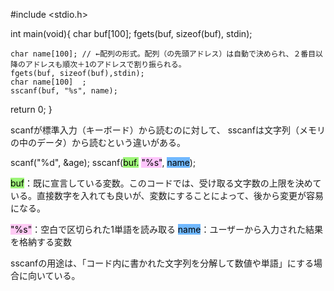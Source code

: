 \#include <stdio.h>

int main(void){
	char buf[100];
    fgets(buf, sizeof(buf), stdin); 

    char name[100]; // ←配列の形式。配列（の先頭アドレス）は自動で決められ、２番目以降のアドレスも順次＋1のアドレスで割り振られる。
	fgets(buf, sizeof(buf),stdin);
	char name[100]	;
	sscanf(buf, "%s", name);
   return 0;
}

scanfが標準入力（キーボード）から読むのに対して、
sscanfは文字列（メモリの中のデータ）から読むという違いがある。

scanf("%d", &age);
sscanf(<mark style="background: #9df578;">buf.</mark> <mark style="background: #FC81F973;">"%s"</mark>, <mark style="background: #70b8ff;">name</mark>);

<mark style="background: #9df578;">buf</mark>：既に宣言している変数。このコードでは、受け取る文字数の上限を決めている。直接数字を入れても良いが、変数にすることによって、後から変更が容易になる。


<mark style="background: #FF70E35C;">"%s"</mark>：空白で区切られた1単語を読み取る
<mark style="background: #70b8ff;">name</mark>：ユーザーから入力された結果を格納する変数


sscanfの用途は、「コード内に書かれた文字列を分解して数値や単語」にする場合に向いている。


